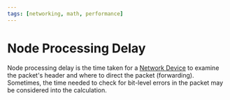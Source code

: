 ```yaml
---
tags: [networking, math, performance]
---
```


# Node Processing Delay

Node processing delay is the time taken for a [Network Device](202207051821.md)
to examine the packet's header and where to direct the packet (forwarding).
Sometimes, the time needed to check for bit-level errors in the packet may be
considered into the calculation.
